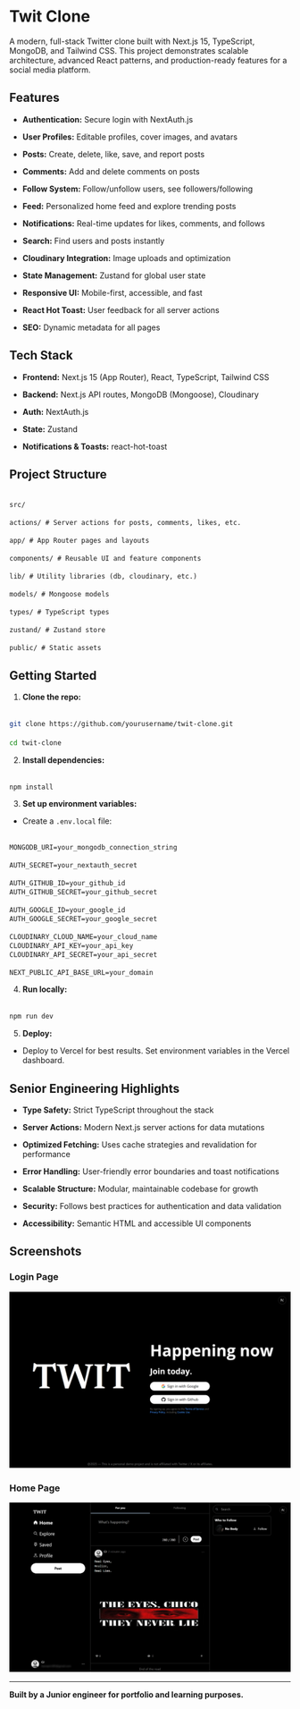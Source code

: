 # Twit Clone

A modern, full-stack Twitter clone built with Next.js 15, TypeScript, MongoDB, and Tailwind CSS. This project demonstrates scalable architecture, advanced React patterns, and production-ready features for a social media platform.

## Features

- **Authentication:** Secure login with NextAuth.js

- **User Profiles:** Editable profiles, cover images, and avatars

- **Posts:** Create, delete, like, save, and report posts

- **Comments:** Add and delete comments on posts

- **Follow System:** Follow/unfollow users, see followers/following

- **Feed:** Personalized home feed and explore trending posts

- **Notifications:** Real-time updates for likes, comments, and follows

- **Search:** Find users and posts instantly

- **Cloudinary Integration:** Image uploads and optimization

- **State Management:** Zustand for global user state

- **Responsive UI:** Mobile-first, accessible, and fast

- **React Hot Toast:** User feedback for all server actions

- **SEO:** Dynamic metadata for all pages

## Tech Stack

- **Frontend:** Next.js 15 (App Router), React, TypeScript, Tailwind CSS

- **Backend:** Next.js API routes, MongoDB (Mongoose), Cloudinary

- **Auth:** NextAuth.js

- **State:** Zustand

- **Notifications & Toasts:** react-hot-toast

## Project Structure

```

src/

actions/ # Server actions for posts, comments, likes, etc.

app/ # App Router pages and layouts

components/ # Reusable UI and feature components

lib/ # Utility libraries (db, cloudinary, etc.)

models/ # Mongoose models

types/ # TypeScript types

zustand/ # Zustand store

public/ # Static assets

```

## Getting Started

1.  **Clone the repo:**

```bash

git clone https://github.com/yourusername/twit-clone.git

cd twit-clone

```

2.  **Install dependencies:**

```bash

npm install

```

3.  **Set up environment variables:**

- Create a `.env.local` file:

```env

MONGODB_URI=your_mongodb_connection_string

AUTH_SECRET=your_nextauth_secret

AUTH_GITHUB_ID=your_github_id
AUTH_GITHUB_SECRET=your_github_secret

AUTH_GOOGLE_ID=your_google_id
AUTH_GOOGLE_SECRET=your_google_secret

CLOUDINARY_CLOUD_NAME=your_cloud_name
CLOUDINARY_API_KEY=your_api_key
CLOUDINARY_API_SECRET=your_api_secret

NEXT_PUBLIC_API_BASE_URL=your_domain

```

4.  **Run locally:**

```bash

npm run dev

```

5.  **Deploy:**

- Deploy to Vercel for best results. Set environment variables in the Vercel dashboard.

## Senior Engineering Highlights

- **Type Safety:** Strict TypeScript throughout the stack

- **Server Actions:** Modern Next.js server actions for data mutations

- **Optimized Fetching:** Uses cache strategies and revalidation for performance

- **Error Handling:** User-friendly error boundaries and toast notifications

- **Scalable Structure:** Modular, maintainable codebase for growth

- **Security:** Follows best practices for authentication and data validation

- **Accessibility:** Semantic HTML and accessible UI components

## Screenshots

### Login Page

![Login Page](public/loginPage.png)

### Home Page

![Home Page](public/homePage.png)

---

**Built by a Junior engineer for portfolio and learning purposes.**
